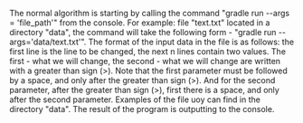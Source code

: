 The normal algorithm is starting by calling the command "gradle run --args = 'file_path'" from the console. For example: file "text.txt" located in a directory "data", the command will take the following form - "gradle run --args='data/text.txt'". The format of the input data in the file is as follows: the first line is the line to be changed, the next n lines contain two values. The first - what we will change, the second - what we will change are written with a greater than sign (>). Note that the first parameter must be followed by a space, and only after the greater than sign (>). And for the second parameter, after the greater than sign (>), first there is a space, and only after the second parameter. Examples of the file uoy can find in the directory "data". The result of the program is outputting to the console.